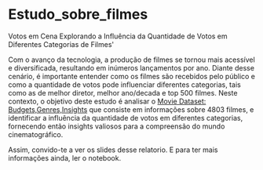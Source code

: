 # Estudo_sobre_filmes
Votos em Cena Explorando a Influência da Quantidade de Votos em Diferentes   Categorias   de Filmes'

Com o avanço da tecnologia, a produção de filmes se tornou mais acessível e diversificada, resultando em inúmeros lançamentos
por ano. Diante desse cenário, é importante entender como os filmes são recebidos pelo público e como a quantidade de votos pode influenciar diferentes categorias, tais como as de melhor diretor, melhor ano/decada e top 500 filmes. Neste contexto, o objetivo deste estudo é analisar o  [Movie Dataset: Budgets,Genres,Insights](https://www.kaggle.com/datasets/utkarshx27/movies-dataset?resource=download) que consiste em informações  sobre 4803 filmes, e identificar a influência da quantidade de votos em diferentes categorias, fornecendo  então insights valiosos para a compreensão do mundo cinematográfico.


Assim, convido-te a ver os slides desse relatorio. E para ter mais informações ainda, ler o notebook.

